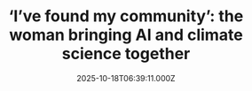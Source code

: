 ---
title: "‘I’ve found my community’: the woman bringing AI and climate science together"
date: 2025-10-18T06:39:11.000Z
category: Human Kindness
externalLink: "https://www.positive.news/society/ive-found-my-community-the-woman-bringing-ai-and-climate-science-together/"
image: ""
excerpt: "Some of the brightest minds are combining climate science with machine learning to address impacts of the climate crisis The post ‘I’ve found my community’: the woman bringing AI and climate science together appeared first on Positive News.…"
---